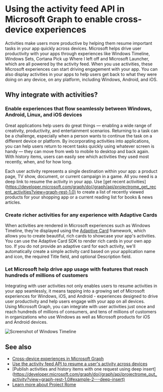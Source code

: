 # Using the activity feed API in Microsoft Graph to enable cross-device experiences

Activities make users more productive by helping them resume important tasks in your app quickly across devices. Microsoft helps drive user productivity with your apps through experiences like Windows Timeline, Windows Sets, Cortana Pick up Where I left off and Microsoft Launcher, which are all powered by the activity feed. When you use activities, these Microsoft experiences can start driving engagement with your app. You can also display activities in your apps to help users get back to what they were doing on any device, on any platform, including Windows, Android, and iOS.

## Why integrate with activities?
### Enable experiences that flow seamlessly between Windows, Android, Linux, and iOS devices 
Great applications help users do great things — enabling a wide range of creativity, productivity, and entertainment scenarios. Returning to a task can be a challenge, especially when a person wants to continue the task on a different device or platform. By incorporating activities into applications, you can help users return to recent tasks quickly using whatever screen is handy — they can move from web to mobile to desktop and back again. With history items, users can easily see which activities they used most recently, when, and for how long.   

Each user activity represents a single destination within your app: a product page, TV show, document, or current campaign in a game. All you need is a deep link to resume the activity in your app. Use [get recent activities](https://developer.microsoft.com/graph/do(/graph/api/projectrome_get_recent_activities?view=graph-rest-1.0) to create a list of recently viewed products for your shopping app or a current reading list for books & news articles. 

### Create richer activities for any experience with Adaptive Cards
When activities are rendered in Microsoft experiences such as Windows Timeline, they're displayed using the [Adaptive Card](https://adaptivecards.io/) framework, which allows you to create beautiful, rich cards to showcase your app's activities. You can use the Adaptive Card SDK to render rich cards in your own app too. If you do not provide an adaptive card for each activity, we'll automatically create a simple activity card based on your application name and icon, the required Title field, and optional Description field. 

### Let Microsoft help drive app usage with features that reach hundreds of millions of customers
Integrating with user activities not only enables users to resume activities in your app seamlessly, it means tapping into a growing set of Microsoft experiences for Windows, iOS, and Android - experiences designed to drive user productivity and help users engage with your app on all devices. Using Microsoft Graph, you can integrate with user activities just once and reach hundreds of millions of consumers, and tens of millions of customers in organizations who use Windows as well as Microsoft products for iOS and Android devices.

![Screenshot of Windows Timeline](https://winblogs.azureedge.net/win/2017/05/22-591a3ec9833f4.jpg)

## See also

- [Cross-device experiences in Microsoft Graph](cross-device-concept-overview.md)
- [Use the activity feed API to resume a user's activity across devices](/graph/api/resources/activity-feed-api-overview?view=graph-rest-1.0)
- [Publish activities and history items with one request using deep insert](https://developer.microsoft.com/graph/do(/graph/api/projectrome_put_activity?view=graph-rest-1.0#example-2---deep-insert)
- [Learn more about Project Rome](https://aka.ms/projectrome)
